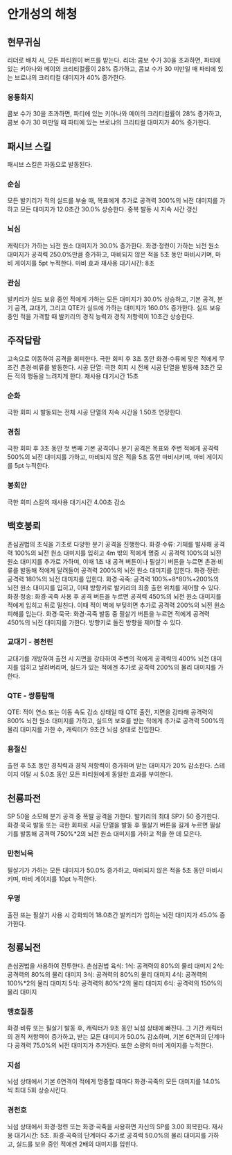 # 안개성의 해청

## 현무귀심

리더로 배치 시, 모든 파티원이 버프를 받는다.
리더: 콤보 수가 30을 초과하면, 파티에 있는 키아나와 메이의 크리티컬률이 28% 증가하고, 콤보 수가 30 미만일 때 파티에 있는 브로냐의 크리티컬 대미지가 40% 증가한다.

### 응룡화지

콤보 수가 30을 초과하면, 파티에 있는 키아나와 메이의 크리티컬률이 28% 증가하고, 콤보 수가 30 미만일 때 파티에 있는 브로냐의 크리티컬 대미지가 40% 증가한다.

## 패시브 스킬

패시브 스킬은 자동으로 발동된다.

### 순심

모든 발키리가 적의 실드를 부술 때, 목표에게 추가로 공격력 300%의 뇌전 대미지를 가하고 모든 대미지가 12.0초간 30.0% 상승한다. 중복 발동 시 지속 시간 갱신

### 뇌심

캐릭터가 가하는 뇌전 원소 대미지가 30.0% 증가한다. 화경·정련이 가하는 뇌전 원소 대미지가 공격력 250.0%만큼 증가하고, 마비되지 않은 적을 5초 동안 마비시키며, 마비 게이지를 5pt 누적한다. 마비 효과 재사용 대기시간: 8초

### 관심

발키리가 실드 보유 중인 적에게 가하는 모든 대미지가 30.0% 상승하고, 기본 공격, 분기 공격, 교대기, 그리고 QTE가 실드에 가하는 대미지가 160.0% 증가한다. 실드 보유 중인 적을 가격할 때 발키리의 경직 능력과 경직 저항력이 10초간 상승한다.

## 주작답람

고속으로 이동하여 공격을 회피한다.
극한 회피 후 3초 동안 화경·수류에 맞은 적에게 무조건 촌경·비류를 발동한다.
시공 단열: 극한 회피 시 전체 시공 단열을 발동해 3초간 모든 적의 행동을 느려지게 한다. 재사용 대기시간 15초

### 순화

극한 회피 시 발동되는 전체 시공 단열의 지속 시간을 1.50초 연장한다.

### 경칩

극한 회피 후 3초 동안 첫 번째 기본 공격이나 분기 공격은 목표와 주변 적에게 공격력 500%의 뇌전 대미지를 가하고, 마비되지 않은 적을 5초 동안 마비시키며, 마비 게이지를 5pt 누적한다.

### 봉회안

극한 회피 스킬의 재사용 대기시간 4.00초 감소

## 백호붕뢰

촌심권법의 초식을 기초로 다양한 분기 공격을 진행한다.
화경·수류: 기체를 발사해 공격력 100%의 뇌전 원소 대미지를 입히고 4m 밖의 적에게 명중 시 공격력 100%의 뇌전 원소 대미지를 추가로 가하며, 이때 1초 내 공격 버튼이나 필살기 버튼을 누르면 촌경·비류를 발동해 적에게 달려들어 공격력 200%의 뇌전 원소 대미지를 입힌다.
화경·정련: 공격력 180%의 뇌전 대미지를 입힌다.
화경·곡죽: 공격력 100%+8\*80%+200%의 뇌전 원소 대미지를 입히고, 이때 방향키로 발키리의 최종 출현 위치를 제어할 수 있다.
화경·청송: 화경·곡죽 사용 후 공격 버튼을 누르면 공격력 450%의 뇌전 원소 대미지를 적에게 입히고 뒤로 밀친다. 이때 적이 벽에 부딪히면 추가로 공격력 200%의 뇌전 원소 피해를 입는다.
화경·묵국: 화경·곡죽 발동 중 필살기 버튼을 누르면 적에게 공격력 450%의 뇌전 대미지를 가한다. 방향키로 돌진 방향을 제어할 수 있다.

### 교대기 - 붕천린

교대기를 개방하여 출전 시 지면을 강타하여 주변의 적에게 공격력의 400% 뇌전 대미지를 입히고 날려버리며, 실드가 있는 적에겐 추가로 공격력 200%의 물리 대미지를 가한다.

### QTE - 쌍룡탐해

QTE: 적이 연소 또는 이동 속도 감소 상태일 때 QTE 출전, 지면을 강타해 공격력의 800% 뇌전 원소 대미지를 가하고, 실드의 보호를 받는 적에게 추가로 공격력 500%의 물리 대미지를 가한 수, 캐릭터가 9초간 뇌섬 상태로 진입한다.

### 용절신

출전 후 5초 동안 경직력과 경직 저항력이 증가하며 받는 대미지가 20% 감소한다. 스테이지 이탈 시 5.0초 동안 모든 파티원에게 동일한 효과를 부여한다.

## 천룡파전

SP 50을 소모해 분기 공격 중 폭발 공격을 가한다.
발키리의 최대 SP가 50 증가한다. 화경·묵국 발동 또는 극한 회피로 시공 단열을 발동 후 필살기 버튼을 길게 누르면 필살기를 발동해 공격력 750%\*2의 뇌전 원소 대미지를 가하고 적을 한 데 모은다.

### 만천뇌옥

필살기가 가하는 모든 대미지가 50.0% 증가하고, 마비되지 않은 적을 5초 동안 마비시키며, 마비 게이지를 10pt 누적한다.

### 우명

출전 또는 필살기 사용 시 강화되어 18.0초간 발키리가 입히는 뇌전 대미지가 45.0% 증가한다.

## 청룡뇌전

촌심권법을 사용하여 전투한다.
촌심권법 육식:
1식: 공격력의 80%의 물리 대미지
2식: 공격력의 80%의 물리 대미지
3식: 공격력의 80%의 물리 대미지
4식: 공격력의 100%\*2의 물리 대미지
5식: 공격력의 80%\*2의 물리 대미지
6식: 공격력의 150%의 물리 대미지

### 맹호질풍

화경·비류 또는 필살기 발동 후, 캐릭터가 9초 동안 뇌섬 상태에 빠진다. 그 기간 캐릭터의 경직 저항력이 증가하고, 받는 모든 대미지가 50.0% 감소하며, 기본 6연격의 단계마다 공격력 75.0%의 뇌전 대미지가 추가된다. 또한 소량의 마비 게이지를 누적한다.

### 지섬

뇌섬 상태에서 기본 6연격이 적에게 명중할 때마다 화경·곡죽의 모든 대미지를 14.0%씩 최대 5회 상승시킨다.

### 경천호

뇌섬 상태에서 화경·정련 또는 화경·곡죽을 사용하면 자신의 SP를 3.00 회복한다. 재사용 대기시간: 5초. 화경·곡죽의 단계마다 추가로 공격력 50.0%의 물리 대미지를 가하고, 실드를 보유 중인 적에겐 2배의 대미지를 입힌다.
